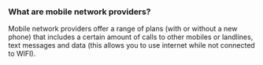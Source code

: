 ###  What are mobile network providers?

Mobile network providers offer a range of plans (with or without a new phone)
that includes a certain amount of calls to other mobiles or landlines, text
messages and data (this allows you to use internet while not connected to
WIFI).
